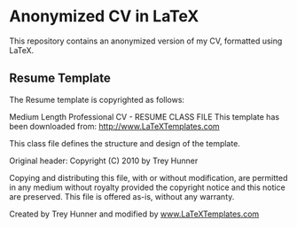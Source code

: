 # Anonymized CV in LaTeX

This repository contains an anonymized version of my CV, formatted using LaTeX.

## Resume Template

The Resume template is copyrighted as follows:

Medium Length Professional CV - RESUME CLASS FILE
This template has been downloaded from:
http://www.LaTeXTemplates.com

This class file defines the structure and design of the template. 

Original header:
Copyright (C) 2010 by Trey Hunner

Copying and distributing this file, with or without modification,
are permitted in any medium without royalty provided the copyright
notice and this notice are preserved. This file is offered as-is,
without any warranty.

Created by Trey Hunner and modified by www.LaTeXTemplates.com

